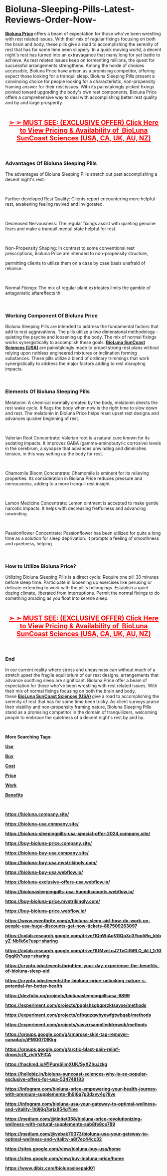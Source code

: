 # Bioluna-Sleeping-Pills-Latest-Reviews-Order-Now-

<p><strong><a href="https://fitbreathing.com/bioluna/">Bioluna Price</a>&nbsp;</strong>offers a beam of expectation for those who've been wrestling with rest related issues. With their mix of regular fixings focusing on both the brain and body, these pills give a road to accomplishing the serenity of rest that has for some time been slippery. In a quick moving world, a decent night's rest has turned into an extravagance that many long for yet battle to achieve. As rest related issues keep on tormenting millions, the quest for successful arrangements strengthens. Among the horde of choices accessible, Bioluna Price have arisen as a promising competitor, offering expect those looking for a tranquil sleep. Bioluna Sleeping Pills present a convincing choice for people looking for a characteristic, non-propensity framing answer for their rest issues. With its painstakingly picked fixings pointed toward upgrading the body's own rest components, Bioluna Price offers a comprehensive way to deal with accomplishing better rest quality and by and large prosperity.</p>
<p><a href="https://fitbreathing.com/recommends/bioluna/"><img src="https://cdn.prod.website-files.com/671ba3aabf696e6dd7d97667/671ba3ee1afb27bc171c3f01_21.png" alt="" border="0" /></a></p>
<h2 style="text-align: center;"><span style="text-decoration: underline; color: #ff0000;"><a style="color: #ff0000;" href="https://fitbreathing.com/recommends/bioluna/"><strong>➢ ➢ MUST SEE: (EXCLUSIVE OFFER) Click Here to View Pricing &amp; Availability of &nbsp;BioLuna SunCoast Sciences (USA, CA, UK, AU, NZ)</strong></a></span></h2>
<p>&nbsp;</p>
<h3><strong>Advantages Of Bioluna Sleeping Pills</strong></h3>
<p>The advantages of Bioluna Sleeping Pills stretch out past accomplishing a decent night's rest:</p>
<p>&nbsp;</p>
<p>Further developed Rest Quality: Clients report encountering more helpful rest, awakening feeling revived and invigorated.</p>
<p>&nbsp;</p>
<p>Decreased Nervousness: The regular fixings assist with quieting genuine fears and make a tranquil mental state helpful for rest.</p>
<p>&nbsp;</p>
<p>Non-Propensity Shaping: In contrast to some conventional rest prescriptions, Bioluna Price are intended to non-propensity structure,</p>
<p>permitting clients to utilize them on a case by case basis unafraid of reliance.</p>
<p>&nbsp;</p>
<p>Normal Fixings: The mix of regular plant extricates limits the gamble of antagonistic aftereffects th</p>
<p>&nbsp;</p>
<h3><strong>Working Component Of Bioluna Price</strong></h3>
<p>Bioluna Sleeping Pills are intended to address the fundamental factors that add to rest aggravations. The pills utilize a two dimensional methodology - quieting the psyche and loosening up the body. The mix of normal fixings works synergistically to accomplish these goals.&nbsp;<strong><a href="https://lifeline365bloodhealth.com/">BioLuna SunCoast Sciences (USA)</a>&nbsp;</strong>are painstakingly made to propel strong rest plans without relying upon ruthless engineered mixtures or inclination forming substances. These pills utilize a blend of ordinary trimmings that work synergistically to address the major factors adding to rest disrupting impacts.</p>
<p>&nbsp;</p>
<h3><strong>Elements Of Bioluna Sleeping Pills</strong></h3>
<p>Melatonin: A chemical normally created by the body, melatonin directs the rest wake cycle. It flags the body when now is the right time to slow down and rest. The melatonin in Bioluna Price helps reset upset rest designs and advances quicker beginning of rest.</p>
<p>&nbsp;</p>
<p>Valerian Root Concentrate: Valerian root is a natural cure known for its sedating impacts. It improves GABA (gamma-aminobutyric corrosive) levels in the cerebrum, a synapse that advances unwinding and diminishes tension, in this way setting up the body for rest.</p>
<p>&nbsp;</p>
<p>Chamomile Bloom Concentrate: Chamomile is eminent for its relieving properties. Its consideration in Bioluna Price reduces pressure and nervousness, adding to a more tranquil rest insight.</p>
<p>&nbsp;</p>
<p>Lemon Medicine Concentrate: Lemon ointment is accepted to make gentle narcotic impacts. It helps with decreasing fretfulness and advancing unwinding.</p>
<p>&nbsp;</p>
<p>Passionflower Concentrate: Passionflower has been utilized for quite a long time as a solution for sleep deprivation. It prompts a feeling of smoothness and quietness, helping</p>
<p>&nbsp;</p>
<h3><strong>How to Utilize Bioluna Price?</strong></h3>
<p>Utilizing Bioluna Sleeping Pills is a direct cycle: Require one pill 30 minutes before sleep time. Participate in loosening up exercises like perusing or delicate extending to work with the pill's belongings. Establish a quiet dozing climate, liberated from interruptions. Permit the normal fixings to do something amazing as you float into serene sleep.</p>
<p><a href="https://fitbreathing.com/recommends/bioluna/"><img src="https://cdn.prod.website-files.com/671ba3aabf696e6dd7d97667/671ba3ee0feded55d9c56bcf_22.jpeg" alt="" border="0" /></a></p>
<h2 style="text-align: center;"><span style="text-decoration: underline; color: #ff0000;"><a style="color: #ff0000;" href="https://fitbreathing.com/recommends/bioluna/"><strong>➢ ➢ MUST SEE: (EXCLUSIVE OFFER) Click Here to View Pricing &amp; Availability of &nbsp;BioLuna SunCoast Sciences (USA, CA, UK, AU, NZ)</strong></a></span></h2>
<p>&nbsp;</p>
<h3><strong>End</strong></h3>
<p>In our current reality where stress and uneasiness can without much of a stretch upset the fragile equilibrium of our rest designs, arrangements that advance soothing sleep are significant. Bioluna Price offer a beam of expectation for those who've been wrestling with rest related issues. With their mix of normal fixings focusing on both the brain and body, these&nbsp;<strong><a href="https://ketovitalgummies.com/">BioLuna SunCoast Sciences (USA)</a>&nbsp;</strong>give a road to accomplishing the serenity of rest that has for some time been tricky. As client surveys praise their viability and non-propensity framing nature, Bioluna Sleeping Pills stand as a promising competitor in the domain of tranquilizers, welcoming people to embrace the quietness of a decent night's rest by and by.</p>
<p>&nbsp;</p>
<p><strong>More Searching Tags:</strong></p>
<p><strong><a href="https://healthcharmbloodsugar.com/"><u>Use</u></a></strong></p>
<p><strong><a href="https://fairybreadfarms.com.au/"><u>Buy</u></a></strong></p>
<p><strong><a href="https://au-fairybreadfarms.com/"><u>Cost</u></a></strong></p>
<p><strong><a href="https://glycobalance-au.com/"><u>Price</u></a></strong></p>
<p><strong><a href="https://neuroquietdrops.com/"><u>Work</u></a></strong></p>
<p><strong><a href="https://us-keepfitketo.com/"><u>Benefits</u></a></strong></p>
<p>&nbsp;</p>
<p><strong><a href="https://bioluna.company.site/"><u>https://bioluna.company.site/</u></a></strong></p>
<p><strong><a href="https://bioluna-usa.company.site/"><u>https://bioluna-usa.company.site/</u></a></strong></p>
<p><strong><a href="https://bioluna-sleepingpills-usa-special-offer-2024.company.site/"><u>https://bioluna-sleepingpills-usa-special-offer-2024.company.site/</u></a></strong></p>
<p><strong><a href="https://buy-bioluna-price.company.site/"><u>https://buy-bioluna-price.company.site/</u></a></strong></p>
<p><strong><a href="https://bioluna-buy-usa.company.site/"><u>https://bioluna-buy-usa.company.site/</u></a></strong></p>
<p><strong><a href="https://bioluna-buy-usa.mystrikingly.com/"><u>https://bioluna-buy-usa.mystrikingly.com/</u></a></strong></p>
<p><strong><a href="https://bioluna-buy-usa.webflow.io/"><u>https://bioluna-buy-usa.webflow.io/</u></a></strong></p>
<p><strong><a href="https://bioluna-exclusive-offers-usa.webflow.io/"><u>https://bioluna-exclusive-offers-usa.webflow.io/</u></a></strong></p>
<p><strong><a href="https://biolunasleepingpills-usa-hugediscounts.webflow.io/"><u>https://biolunasleepingpills-usa-hugediscounts.webflow.io/</u></a></strong></p>
<p><strong><a href="https://buy-bioluna-price.mystrikingly.com/"><u>https://buy-bioluna-price.mystrikingly.com/</u></a></strong></p>
<p><strong><a href="https://buy-bioluna-price.webflow.io/"><u>https://buy-bioluna-price.webflow.io/</u></a></strong></p>
<p><strong><a href="https://www.eventbrite.com/e/bioluna-sleep-aid-how-do-work-on-people-usa-huge-discounts-get-now-tickets-887509263097"><u>https://www.eventbrite.com/e/bioluna-sleep-aid-how-do-work-on-people-usa-huge-discounts-get-now-tickets-887509263097</u></a></strong></p>
<p><strong><a href="https://colab.research.google.com/drive/1QnWiAgVGQoXc3Yop5Rg_khbyZ-Nb1k6e?usp=sharing"><u>https://colab.research.google.com/drive/1QnWiAgVGQoXc3Yop5Rg_khbyZ-Nb1k6e?usp=sharing</u></a></strong></p>
<p><strong><a href="https://colab.research.google.com/drive/1UMveLgJ2TcCjGiRLO_ikLI_1r1GOqqKh?usp=sharing"><u>https://colab.research.google.com/drive/1UMveLgJ2TcCjGiRLO_ikLI_1r1GOqqKh?usp=sharing</u></a></strong></p>
<p><strong><a href="https://crypto.jobs/events/brighten-your-day-experience-the-benefits-of-bioluna-sleep-aid"><u>https://crypto.jobs/events/brighten-your-day-experience-the-benefits-of-bioluna-sleep-aid</u></a></strong></p>
<p><strong><a href="https://crypto.jobs/events/the-bioluna-price-unlocking-nature-s-potential-for-better-health"><u>https://crypto.jobs/events/the-bioluna-price-unlocking-nature-s-potential-for-better-health</u></a></strong></p>
<p><strong><a href="https://devfolio.co/projects/biolunasleepingpillsusa-6899"><u>https://devfolio.co/projects/biolunasleepingpillsusa-6899</u></a></strong></p>
<p><strong><a href="https://experiment.com/projects/pqolshsgbqprzktsavxe/methods"><u>https://experiment.com/projects/pqolshsgbqprzktsavxe/methods</u></a></strong></p>
<p><strong><a href="https://experiment.com/projects/qfbqqzqwhyewfgtwbqab/methods"><u>https://experiment.com/projects/qfbqqzqwhyewfgtwbqab/methods</u></a></strong></p>
<p><strong><a href="https://experiment.com/projects/sasvrrsamplleddrnwub/methods"><u>https://experiment.com/projects/sasvrrsamplleddrnwub/methods</u></a></strong></p>
<p><strong><a href="https://groups.google.com/g/amarose-skin-tag-remover-canada/c/iPMO07DIKkg"><u>https://groups.google.com/g/amarose-skin-tag-remover-canada/c/iPMO07DIKkg</u></a></strong></p>
<p><strong><a href="https://groups.google.com/g/arctic-blast-pain-relief-drops/c/8_zicVVFICA"><u>https://groups.google.com/g/arctic-blast-pain-relief-drops/c/8_zicVVFICA</u></a></strong></p>
<p><strong><a href="https://hackmd.io/@PureSlimXUK/SyXZhuJzkg"><u>https://hackmd.io/@PureSlimXUK/SyXZhuJzkg</u></a></strong></p>
<p><strong><a href="https://hellobiz.in/bioluna-suncoast-sciences-why-is-so-popular-exclusive-offers-for-usa-534748183"><u>https://hellobiz.in/bioluna-suncoast-sciences-why-is-so-popular-exclusive-offers-for-usa-534748183</u></a></strong></p>
<p><strong><a href="https://infogram.com/bioluna-price-empowering-your-health-journey-with-premium-supplements-1h9j6q7p3dxvv4g?live"><u>https://infogram.com/bioluna-price-empowering-your-health-journey-with-premium-supplements-1h9j6q7p3dxvv4g?live</u></a></strong></p>
<p><strong><a href="https://infogram.com/bioluna-usa-your-gateway-to-optimal-wellness-and-vitality-1h9j6q7prjx854g?live"><u>https://infogram.com/bioluna-usa-your-gateway-to-optimal-wellness-and-vitality-1h9j6q7prjx854g?live</u></a></strong></p>
<p><strong><a href="https://medium.com/@tinitet358/bioluna-price-revolutionizing-wellness-with-natural-supplements-aab8fe8ce789"><u>https://medium.com/@tinitet358/bioluna-price-revolutionizing-wellness-with-natural-supplements-aab8fe8ce789</u></a></strong></p>
<p><strong><a href="https://medium.com/@vebak70373/bioluna-usa-your-gateway-to-optimal-wellness-and-vitality-a8f7ec44cc32"><u>https://medium.com/@vebak70373/bioluna-usa-your-gateway-to-optimal-wellness-and-vitality-a8f7ec44cc32</u></a></strong></p>
<p><strong><a href="https://sites.google.com/view/bioluna-buy-usa/home"><u>https://sites.google.com/view/bioluna-buy-usa/home</u></a></strong></p>
<p><strong><a href="https://sites.google.com/view/buy-bioluna-price/home"><u>https://sites.google.com/view/buy-bioluna-price/home</u></a></strong></p>
<p><strong><a href="https://www.dibiz.com/biolunasleepaid01"><u>https://www.dibiz.com/biolunasleepaid01</u></a></strong></p>
